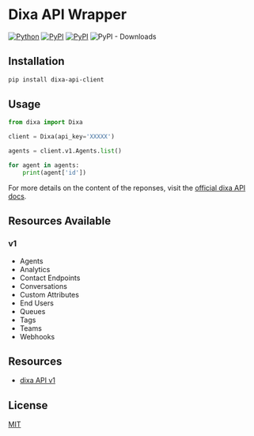 # Dixa API Wrapper

[![Python](https://img.shields.io/pypi/pyversions/dixa-api.svg)](https://badge.fury.io/py/recharge-api)
[![PyPI](https://badge.fury.io/py/dixa-api.svg)](https://badge.fury.io/py/recharge-api)
[![PyPI](https://github.com/ChemicalLuck/dixa-api/actions/workflows/python-publish.yml/badge.svg)](https://github.com/ChemicalLuck/recharge-api/actions/workflows/python-publish.yml)
![PyPI - Downloads](https://img.shields.io/pypi/dm/dixa-api)

## Installation

```bash
pip install dixa-api-client
```

## Usage

```python
from dixa import Dixa

client = Dixa(api_key='XXXXX')

agents = client.v1.Agents.list()

for agent in agents:
    print(agent['id'])
```

For more details on the content of the reponses, visit the [official dixa API docs](https://docs.dixa.io/openapi/dixa-api/v1/overview/).

## Resources Available
### v1
- Agents
- Analytics
- Contact Endpoints
- Conversations
- Custom Attributes
- End Users
- Queues
- Tags
- Teams
- Webhooks

## Resources

- [dixa API v1](https://docs.dixa.io/openapi/dixa-api/v1/overview/)

## License

[MIT](LICENSE)
